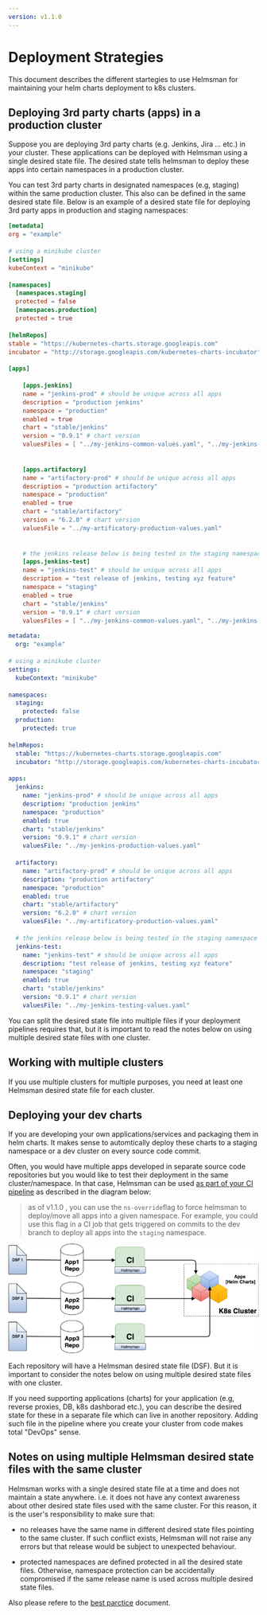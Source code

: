 ```yaml
---
version: v1.1.0
---
```


# Deployment Strategies 

This document describes the different startegies to use Helmsman for maintaining your helm charts deployment to k8s clusters.

## Deploying 3rd party charts (apps) in a production cluster

Suppose you are deploying 3rd party charts (e.g. Jenkins, Jira ... etc.) in your cluster. These applications can be deployed with Helmsman using a single desired state file. The desired state tells helmsman to deploy these apps into certain namespaces in a production cluster.  

You can test 3rd party charts in designated namespaces (e.g, staging) within the same production cluster. This also can be defined in the same desired state file. Below is an example of a desired state file for deploying 3rd party apps in production and staging namespaces:  

```toml
[metadata]
org = "example"

# using a minikube cluster
[settings]
kubeContext = "minikube" 

[namespaces]
  [namespaces.staging]
  protected = false
  [namespaces.production]
  protected = true

[helmRepos]
stable = "https://kubernetes-charts.storage.googleapis.com"
incubator = "http://storage.googleapis.com/kubernetes-charts-incubator"

[apps]

    [apps.jenkins]
    name = "jenkins-prod" # should be unique across all apps
    description = "production jenkins"
    namespace = "production" 
    enabled = true 
    chart = "stable/jenkins" 
    version = "0.9.1" # chart version
    valuesFiles = [ "../my-jenkins-common-values.yaml", "../my-jenkins-production-values.yaml" ]


    [apps.artifactory]
    name = "artifactory-prod" # should be unique across all apps
    description = "production artifactory"
    namespace = "production" 
    enabled = true 
    chart = "stable/artifactory" 
    version = "6.2.0" # chart version
    valuesFile = "../my-artificatory-production-values.yaml" 
   

    # the jenkins release below is being tested in the staging namespace
    [apps.jenkins-test]
    name = "jenkins-test" # should be unique across all apps
    description = "test release of jenkins, testing xyz feature"
    namespace = "staging" 
    enabled = true 
    chart = "stable/jenkins" 
    version = "0.9.1" # chart version
    valuesFiles = [ "../my-jenkins-common-values.yaml", "../my-jenkins-testing-values.yaml" ]

```

```yaml
metadata:
  org: "example"

# using a minikube cluster
settings:
  kubeContext: "minikube"

namespaces:
  staging:
    protected: false
  production:
    protected: true

helmRepos:
  stable: "https://kubernetes-charts.storage.googleapis.com"
  incubator: "http://storage.googleapis.com/kubernetes-charts-incubator"

apps:
  jenkins:
    name: "jenkins-prod" # should be unique across all apps
    description: "production jenkins"
    namespace: "production"
    enabled: true
    chart: "stable/jenkins"
    version: "0.9.1" # chart version
    valuesFile: "../my-jenkins-production-values.yaml"

  artifactory:
    name: "artifactory-prod" # should be unique across all apps
    description: "production artifactory"
    namespace: "production"
    enabled: true
    chart: "stable/artifactory"
    version: "6.2.0" # chart version
    valuesFile: "../my-artificatory-production-values.yaml"

  # the jenkins release below is being tested in the staging namespace
  jenkins-test:
    name: "jenkins-test" # should be unique across all apps
    description: "test release of jenkins, testing xyz feature"
    namespace: "staging"
    enabled: true
    chart: "stable/jenkins"
    version: "0.9.1" # chart version
    valuesFile: "../my-jenkins-testing-values.yaml"

```

You can split the desired state file into multiple files if your deployment pipelines requires that, but it is important to read the notes below on using multiple desired state files with one cluster.

## Working with multiple clusters

If you use multiple clusters for multiple purposes, you need at least one Helmsman desired state file for each cluster. 


## Deploying your dev charts

If you are developing your own applications/services and packaging them in helm charts. It makes sense to automtically deploy these charts to a staging namespace or a dev cluster on every source code commit.

Often, you would have multiple apps developed in separate source code repositories but you would like to test their deployment in the same cluster/namespace. In that case, Helmsman can be used [as part of your CI pipeline](how_to/run_helmsman_in_ci.md) as described in the diagram below:

> as of v1.1.0 , you can use the `ns-override`flag to force helmsman to deploy/move all apps into a given namespace. For example, you could use this flag in a CI job that gets triggered on commits to the dev branch to deploy all apps into the `staging` namespace.  

![multi-DSF](images/multi-DSF.png)

Each repository will have a Helmsman desired state file (DSF). But it is important to consider the notes below on using multiple desired state files with one cluster. 

If you need supporting applications (charts) for your application (e.g, reverse proxies, DB, k8s dashborad etc.), you can describe the desired state for these in a separate file which can live in another repository. Adding such file in the pipeline where you create your cluster from code makes total "DevOps" sense. 

## Notes on using multiple Helmsman desired state files with the same cluster

Helmsman works with a single desired state file at a time and does not maintain a state anywhere. i.e. it does not have any context awareness about other desired state files used with the same cluster. For this reason, it is the user's responsibility to make sure that:

- no releases have the same name in different desired state files pointing to the same cluster. If such conflict exists, Helmsman will not raise any errors but that release would be subject to unexpected behaviour.

- protected namespaces are defined protected in all the desired state files. Otherwise, namespace protection can be accidentally compromised if the same release name is used across multiple desired state files.

Also please refere to the [best parctice](best_practice.md) document. 
